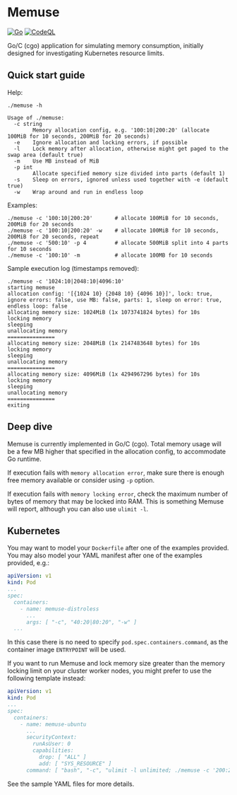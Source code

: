 # Memuse

[![Go](https://github.com/ipastusi/memuse/actions/workflows/ci.yml/badge.svg?branch=master)](https://github.com/ipastusi/memuse/actions/workflows/ci.yml)
[![CodeQL](https://github.com/ipastusi/memuse/actions/workflows/codeql-analysis.yml/badge.svg)](https://github.com/ipastusi/memuse/actions/workflows/codeql-analysis.yml)

Go/C (cgo) application for simulating memory consumption, initially designed for investigating Kubernetes resource limits.

## Quick start guide

Help:

```
./memuse -h

Usage of ./memuse:
  -c string
    	Memory allocation config, e.g. '100:10|200:20' (allocate 100MiB for 10 seconds, 200MiB for 20 seconds)
  -e	Ignore allocation and locking errors, if possible
  -l	Lock memory after allocation, otherwise might get paged to the swap area (default true)
  -m	Use MB instead of MiB
  -p int
    	Allocate specified memory size divided into parts (default 1)
  -s	Sleep on errors, ignored unless used together with -e (default true)
  -w	Wrap around and run in endless loop
```

Examples:

```
./memuse -c '100:10|200:20'       # allocate 100MiB for 10 seconds, 200MiB for 20 seconds
./memuse -c '100:10|200:20' -w    # allocate 100MiB for 10 seconds, 200MiB for 20 seconds, repeat
./memuse -c '500:10' -p 4         # allocate 500MiB split into 4 parts for 10 seconds
./memuse -c '100:10' -m           # allocate 100MB for 10 seconds
```

Sample execution log (timestamps removed):

```
./memuse -c '1024:10|2048:10|4096:10'
starting memuse
allocation config: '[{1024 10} {2048 10} {4096 10}]', lock: true, ignore errors: false, use MB: false, parts: 1, sleep on error: true, endless loop: false
allocating memory size: 1024MiB (1x 1073741824 bytes) for 10s
locking memory
sleeping
unallocating memory
===============
allocating memory size: 2048MiB (1x 2147483648 bytes) for 10s
locking memory
sleeping
unallocating memory
===============
allocating memory size: 4096MiB (1x 4294967296 bytes) for 10s
locking memory
sleeping
unallocating memory
===============
exiting
```

## Deep dive

Memuse is currently implemented in Go/C (cgo). Total memory usage will be a few MB higher that specified in the allocation config,
to accommodate Go runtime.

If execution fails with `memory allocation error`, make sure there is enough free memory available or consider using `-p` option.

If execution fails with `memory locking error`, check the maximum number of bytes of memory that may be locked into RAM. This is something
Memuse will report, although you can also use `ulimit -l`.

## Kubernetes

You may want to model your `Dockerfile` after one of the examples provided. You may also model your YAML manifest after one of the
examples provided, e.g.:

```yaml
apiVersion: v1
kind: Pod
...
spec:
  containers:
    - name: memuse-distroless
      ...
      args: [ "-c", "40:20|80:20", "-w" ]
  ...
```

In this case there is no need to specify `pod.spec.containers.command`, as the container image `ENTRYPOINT` will be used.

If you want to run Memuse and lock memory size greater than the memory locking limit on your cluster worker nodes, you might prefer to use
the following template instead:

```yaml
apiVersion: v1
kind: Pod
...
spec:
  containers:
    - name: memuse-ubuntu
      ...
      securityContext:
        runAsUser: 0
        capabilities:
          drop: [ "ALL" ]
          add: [ "SYS_RESOURCE" ]
      command: [ "bash", "-c", "ulimit -l unlimited; ./memuse -c '200:20|400:20|800:20' -w" ]
```

See the sample YAML files for more details.
